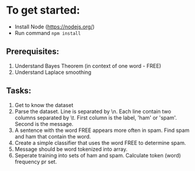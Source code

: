 # To get started:

* Install Node (https://nodejs.org/)
* Run command `npm install`

## Prerequisites:
1. Understand Bayes Theorem (in context of one word - FREE)
2. Understand Laplace smoothing

## Tasks:
1. Get to know the dataset
2. Parse the dataset. Line is separated by \n. Each line contain two columns separated by \t. First column is the label, 'ham' or 'spam'. 
Second is the message. 
3. A sentence with the word FREE appears more often in spam. Find spam and ham that contain the word.
4. Create a simple classifier that uses the word FREE to determine spam.
5. Message should be word tokenized into array.
6. Seperate training into sets of ham and spam. Calculate token (word) frequency pr set.

